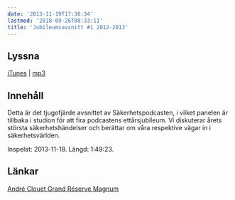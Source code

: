 ```yaml
---
date: '2013-11-19T17:30:34'
lastmod: '2018-09-26T08:33:11'
title: 'Jubileumsavsnitt #1 2012-2013'
---
```

## Lyssna

[iTunes](https://itunes.apple.com/se/podcast/sakerhetspodcasten/id576469997?mt=2)  \| [mp3](http://traffic.libsyn.com/sakerhetspodcasten/Jubileumsavsnitt.mp3)

## Innehåll

Detta är det tjugofjärde avsnittet av Säkerhetspodcasten, i vilket panelen är tillbaka
i studion för att fira podcastens ettårsjubileum. Vi diskuterar årets största säkerhetshändelser
och berättar om våra respektive vägar in i säkerhetsvärlden.

Inspelat: 2013-11-18. Längd: 1:49:23.

## Länkar

[André Clouet Grand Réserve Magnum](http://www.systembolaget.se/Sok-dryck/Dryck/?varuNr=7686)


